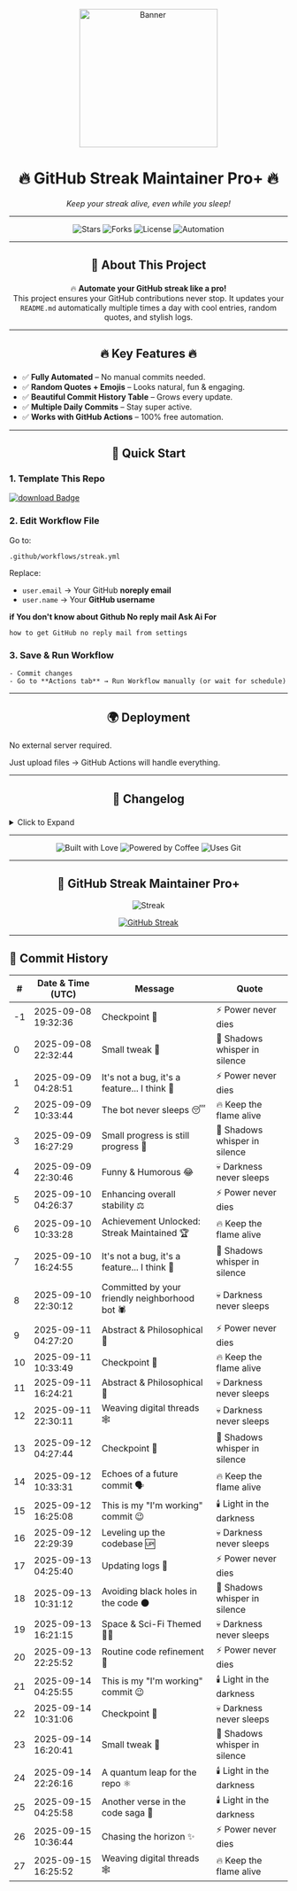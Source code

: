 <p align="center">
  <img src="https://media.giphy.com/media/Ju7l5y9osyymQ/giphy.gif" width="250" alt="Banner">
</p>

<h1 align="center">🔥 <strong>GitHub Streak Maintainer Pro+</strong> 🔥</h1>
<p align="center"><em>Keep your streak alive, even while you sleep!</em></p>

---

<p align="center">
  <img src="https://img.shields.io/github/stars/SaeedX302/Github-Streak-Maintainer?style=for-the-badge&logo=github" alt="Stars">
  <img src="https://img.shields.io/github/forks/SaeedX302/Github-Streak-Maintainer?style=for-the-badge&logo=git" alt="Forks">
  <img src="https://img.shields.io/github/license/SaeedX302/Github-Streak-Maintainer?style=for-the-badge&logo=apache" alt="License">
  <img src="https://img.shields.io/badge/Automation-100%25-brightgreen?style=for-the-badge&logo=github-actions" alt="Automation">
</p>

---

## <p align="center">📜 <strong>About This Project</strong></p>
<p align="center">
🔥 <strong>Automate your GitHub streak like a pro!</strong> <br>
This project ensures your GitHub contributions never stop. It updates your <code>README.md</code> automatically multiple times a day with cool entries, random quotes, and stylish logs. 
</p>

---

## <p align="center">🔥 <strong>Key Features</strong> 🔥</p>
- ✅ **Fully Automated** – No manual commits needed.
- ✅ **Random Quotes + Emojis** – Looks natural, fun & engaging.
- ✅ **Beautiful Commit History Table** – Grows every update.
- ✅ **Multiple Daily Commits** – Stay super active.
- ✅ **Works with GitHub Actions** – 100% free automation.

---

## <p align="center">🚀 <strong>Quick Start</strong></p>

###  1. Template This Repo  
<p>
<a href="https://github.com/new?template_name=Github-Streak-Maintainer&template_owner=saeedx302">
<img src="https://img.shields.io/badge/Template-REPO-blue?style=for-the-badge&logo=github" alt="download Badge">
</a>
</p>

###  2. Edit Workflow File  
Go to:

    .github/workflows/streak.yml

Replace:
- `user.email` → Your GitHub **noreply email**
- `user.name` → Your **GitHub username**


 <strong>if You don't know about Github No reply mail Ask Ai For </strong>

 
    how to get GitHub no reply mail from settings

###  3. Save & Run Workflow  
`- Commit changes`  
`- Go to **Actions tab** → Run Workflow manually (or wait for schedule)`
    
---

## <p align="center">🌍 <strong> Deployment </strong></p>

No external server required.

Just upload files → GitHub Actions will handle everything.



---

## <p align="center">📝 <strong>Changelog</strong></p>

<details>
<summary>Click to Expand</summary>v1.0 → Initial release with README auto-update feature.

v1.1 → Added random quotes + multiple commits daily.

v2.0 → Pro Design + Commit History Table + Stylish UI.


</details>

---

<p align="center">
  <img src="https://forthebadge.com/images/badges/built-with-love.svg" alt="Built with Love">
  <img src="https://forthebadge.com/images/badges/powered-by-coffee.svg" alt="Powered by Coffee">
  <img src="https://forthebadge.com/images/badges/uses-git.svg" alt="Uses Git">
</p>

---

<div align="center">
  
## 🚀 GitHub Streak Maintainer Pro+

![Streak](https://img.shields.io/badge/Streak-Active-brightgreen)

[![GitHub Streak](https://github-readme-streak-stats.herokuapp.com?user=saeedxalive&theme=calm-pink&fire=49EB28&background=35%2C401717C2%2C583570&border=060C36&stroke=701373BE&ring=BE3E71E5&currStreakNum=9B610E)](https://git.io/streak-stats)

</div>

---

## 📅 Commit History
| # | Date & Time (UTC) | Message | Quote |
|---|--------------------|---------|-------|
| -1 | 2025-09-08 19:32:36 | Checkpoint 📍 | ⚡ Power never dies |
| 0 | 2025-09-08 22:32:44 | Small tweak 🌳 | 👻 Shadows whisper in silence |
| 1 | 2025-09-09 04:28:51 | It's not a bug, it's a feature... I think 🤔 | ⚡ Power never dies |
| 2 | 2025-09-09 10:33:44 | The bot never sleeps 😴 | 🔥 Keep the flame alive |
| 3 | 2025-09-09 16:27:29 | Small progress is still progress 🌱 | 👻 Shadows whisper in silence |
| 4 | 2025-09-09 22:30:46 | Funny & Humorous 😂 | 💀 Darkness never sleeps |
| 5 | 2025-09-10 04:26:37 | Enhancing overall stability ⚖️ | ⚡ Power never dies |
| 6 | 2025-09-10 10:33:28 | Achievement Unlocked: Streak Maintained 🏆 | 🔥 Keep the flame alive |
| 7 | 2025-09-10 16:24:55 | It's not a bug, it's a feature... I think 🤔 | 👻 Shadows whisper in silence |
| 8 | 2025-09-10 22:30:12 | Committed by your friendly neighborhood bot 🕷️ | 💀 Darkness never sleeps |
| 9 | 2025-09-11 04:27:20 | Abstract & Philosophical 🤔 | ⚡ Power never dies |
| 10 | 2025-09-11 10:33:49 | Checkpoint 📍 | 🔥 Keep the flame alive |
| 11 | 2025-09-11 16:24:21 | Abstract & Philosophical 🤔 | 💀 Darkness never sleeps |
| 12 | 2025-09-11 22:30:11 | Weaving digital threads 🕸️ | 💀 Darkness never sleeps |
| 13 | 2025-09-12 04:27:44 | Checkpoint 📍 | 👻 Shadows whisper in silence |
| 14 | 2025-09-12 10:33:31 | Echoes of a future commit 🗣️ | 🔥 Keep the flame alive |
| 15 | 2025-09-12 16:25:08 | This is my "I'm working" commit 😉 | 🕯️ Light in the darkness |
| 16 | 2025-09-12 22:29:39 | Leveling up the codebase 🆙 | 💀 Darkness never sleeps |
| 17 | 2025-09-13 04:25:40 | Updating logs 🍃 | ⚡ Power never dies |
| 18 | 2025-09-13 10:31:12 | Avoiding black holes in the code ⚫ | 👻 Shadows whisper in silence |
| 19 | 2025-09-13 16:21:15 | Space & Sci-Fi Themed 🧑‍🚀 | 💀 Darkness never sleeps |
| 20 | 2025-09-13 22:25:52 | Routine code refinement 🧹 | ⚡ Power never dies |
| 21 | 2025-09-14 04:25:55 | This is my "I'm working" commit 😉 | 🕯️ Light in the darkness |
| 22 | 2025-09-14 10:31:06 | Checkpoint 📍 | 💀 Darkness never sleeps |
| 23 | 2025-09-14 16:20:41 | Small tweak 🌳 | 👻 Shadows whisper in silence |
| 24 | 2025-09-14 22:26:16 | A quantum leap for the repo ⚛️ | 🕯️ Light in the darkness |
| 25 | 2025-09-15 04:25:58 | Another verse in the code saga 📜 | 🕯️ Light in the darkness |
| 26 | 2025-09-15 10:36:44 | Chasing the horizon ✨ | ⚡ Power never dies |
| 27 | 2025-09-15 16:25:52 | Weaving digital threads 🕸️ | 🔥 Keep the flame alive |
